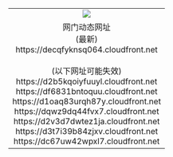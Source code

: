 ﻿<table>
  <tr></tr>
  <tr><td colspan=2 align=center><img src="https://decqfyknsq064.cloudfront.net/Up/oGate.jpg" /></td></tr>
  <tr><td colspan=2 align=center>网门动态网址<br/>(最新)
<br>https://decqfyknsq064.cloudfront.net
<br/><br/>(以下网址可能失效)
<br>https://d2b5kqoiyfuuyl.cloudfront.net
<br>https://df6831bntoquu.cloudfront.net
<br>https://d1oaq83urqh87y.cloudfront.net
<br>https://dqwz9dq44fvx7.cloudfront.net
<br>https://d2v3d7dwtez1ja.cloudfront.net
<br>https://d3t7i39b84zjxv.cloudfront.net
<br>https://dc67uw42wpxl7.cloudfront.net
    </td>
  </tr>
</table>
